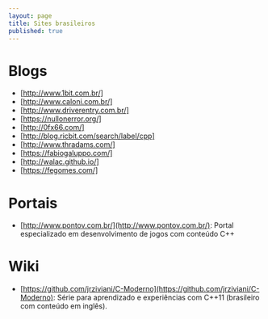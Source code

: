 ```yaml
---
layout: page
title: Sites brasileiros
published: true
---
```



# Blogs

- [http://www.1bit.com.br/]
- [http://www.caloni.com.br/]
- [http://www.driverentry.com.br/]
- [https://nullonerror.org/]
- [http://0fx66.com/]
- [http://blog.ricbit.com/search/label/cpp]
- [http://www.thradams.com/]
- [https://fabiogaluppo.com/]
- [http://walac.github.io/]
- [https://fegomes.com/]

# Portais

- [http://www.pontov.com.br/](http://www.pontov.com.br/): Portal especializado em desenvolvimento de jogos com conteúdo C++

# Wiki

- [https://github.com/jrziviani/C-Moderno](https://github.com/jrziviani/C-Moderno): Série para aprendizado e experiências com C++11 (brasileiro com conteúdo em inglês).
